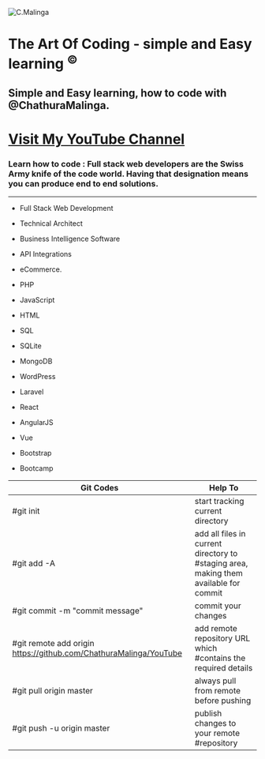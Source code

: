 ![C.Malinga](https://yt3.ggpht.com/XA0FtrAIen6K2gp0Daa4OjxgTpz3H_G7tdFHQpaW7o4bIItbTNbko8YgkyLQ__jgj3oPaB86=w2120-fcrop64=1,00005a57ffffa5a8-k-c0xffffffff-no-nd-rj)
# The Art Of Coding - simple and Easy learning <sup> &copy;</sup>

## Simple and Easy learning, how to code with @ChathuraMalinga.

# [Visit My YouTube Channel](https://www.youtube.com/channel/UC2-nj4lJaFtvAM0dmSXSp9g/videos?sub_confirmation=1)


### Learn how to code : Full stack web developers are the Swiss Army knife of the code world. Having that designation means you can produce end to end solutions.

---

* Full Stack Web Development 
* Technical Architect 
* Business Intelligence Software 
* API Integrations 
* eCommerce. 
* PHP 
* JavaScript  
* HTML 

* SQL 
* SQLite
* MongoDB 

* WordPress
* Laravel 

* React
* AngularJS
* Vue

* Bootstrap 


* Bootcamp

Git Codes | Help To
------------ | -------------
#git init                                                           | start tracking current directory
#git add -A                                                         | add all files in current directory to #staging area, making them available for commit
#git commit -m "commit message"                                     | commit your changes
#git remote add origin https://github.com/ChathuraMalinga/YouTube    | add remote repository URL which #contains the required details
#git pull origin master                                             | always pull from remote before pushing
#git push -u origin master                                          | publish changes to your remote #repository